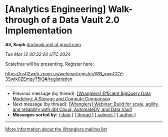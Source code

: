 









[Analytics Engineering] Walk-through of a Data Vault 2.0 Implementation
=======================================================================


**Ali, Saqib**
[docbook.xml at gmail.com](mailto:wranglers%40analyticsengineering.net?Subject=Re%3A%20%5BWranglers%5D%20Walk-through%20of%20a%20Data%20Vault%202.0%20Implementation&In-Reply-To=%3CCABDm0O9qeiVQL1FPzXKUxQrdMNvc4kjK52Ht3p1%3DSL3ru7L4Pw%40mail.gmail.com%3E "[Wranglers] Walk-through of a Data Vault 2.0 Implementation")   

*Tue Mar 12 00:32:20 UTC 2024*  

Scalefree will be presenting. Register here:

<https://us02web.zoom.us/webinar/register/WN_ywnCCY-3Swik0ZEmqyT5iQ#/registration>
  
  




---


* Previous message (by thread): [[Wranglers] Efficient BigQuery Data Modeling: A Storage and Compute Comparison](000012.html)
* Next message (by thread): [[Wranglers] Webinar: Build for scale, agility, and reliability with dbt Cloud, AutomateDV, and Data Vault](000014.html)
* **Messages sorted by:**
[[ date ]](date.html#13)
[[ thread ]](thread.html#13)
[[ subject ]](subject.html#13)
[[ author ]](author.html#13)




---


[More information about the Wranglers
mailing list](https://analyticsengineering.net/mailman/listinfo/wranglers)  




